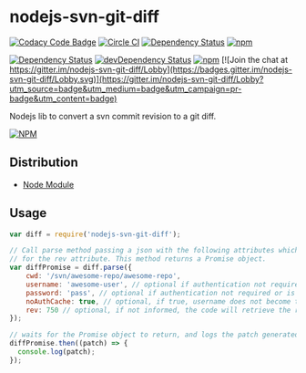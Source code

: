 
# nodejs-svn-git-diff

[![Codacy Code Badge](https://api.codacy.com/project/badge/grade/8c7b41fac91c4adf9fcaad888bbddaca)](https://www.codacy.com/app/Codacy/nodejs-svn-git-diff)
[![Circle CI](https://circleci.com/gh/nickrfer/nodejs-svn-git-diff.svg?style=svg)](https://circleci.com/gh/nickrfer/nodejs-svn-git-diff)
[![Dependency Status](https://dependencyci.com/github/nickrfer/nodejs-svn-git-diff/badge)](https://dependencyci.com/github/nickrfer/nodejs-svn-git-diff)
[![npm](https://img.shields.io/npm/v/nodejs-svn-git-diff.svg)](https://www.npmjs.com/package/nodejs-svn-git-diff)

[![Dependency Status](https://david-dm.org/nickrfer/nodejs-svn-git-diff.svg)](https://david-dm.org/nickrfer/nodejs-svn-git-diff)
[![devDependency Status](https://david-dm.org/nickrfer/nodejs-svn-git-diff/dev-status.svg)](https://david-dm.org/nickrfer/nodejs-svn-git-diff#info=devDependencies)
[![npm](https://img.shields.io/npm/l/nodejs-svn-git-diff.svg)]()
[![Join the chat at https://gitter.im/nodejs-svn-git-diff/Lobby](https://badges.gitter.im/nodejs-svn-git-diff/Lobby.svg)](https://gitter.im/nodejs-svn-git-diff/Lobby?utm_source=badge&utm_medium=badge&utm_campaign=pr-badge&utm_content=badge)


Nodejs lib to convert a svn commit revision to a git diff.

[![NPM](https://nodei.co/npm/nodejs-svn-git-diff.png)](https://nodei.co/npm/nodejs-svn-git-diff/)

## Distribution

* [Node Module](https://www.npmjs.org/package/nodejs-svn-git-diff)

## Usage

```javascript
var diff = require('nodejs-svn-git-diff');

// Call parse method passing a json with the following attributes which will be used by the spawn-svn lib, except
// for the rev attribute. This method returns a Promise object.
var diffPromise = diff.parse({
    cwd: '/svn/awesome-repo/awesome-repo',
    username: 'awesome-user', // optional if authentication not required or is already saved
    password: 'pass', // optional if authentication not required or is already saved
    noAuthCache: true, // optional, if true, username does not become the logged in user on the machine
    rev: 750 // optional, if not informed, the code will retrieve the repository's last revision
});

// waits for the Promise object to return, and logs the patch generated.
diffPromise.then((patch) => {
  console.log(patch);
});
```


